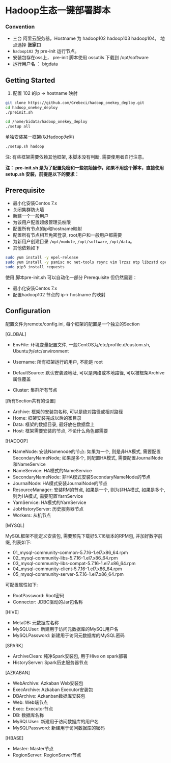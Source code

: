 # Hadoop生态一键部署脚本
### Convention
- 三台 阿里云服务器，Hostname 为 hadoop102 hadoop103 hadoop104， 地点选择 **张家口**
- `hadoop102` 为 pre-init 运行节点。
- 安装包存在oss上， pre-init 脚本使用 ossutils 下载到 /opt/software
- 运行用户名 ： bigdata

## Getting Started

1. 配置 102 的ip -> hostname 映射

```bash
git clone https://github.com/Grebeci/hadoop_onekey_deploy.git
cd hadoop_onekey_deploy
./preinit.sh

cd /home/bidata/hadoop_onekey_deploy
./setup all
```

单独安装某一框架(以Hadoop为例)

```bash
./setup.sh hadoop
```


注: 有些框架需要依赖其他框架, 本脚本没有判断, 需要使用者自行注意。 

**注： pre-init.sh 是为了配置免密和一些初始操作，如果不用这个脚本，直接使用 setup.sh 安装，前提是以下的要求：**

## Prerequisite

- 最小化安装Centos 7.x
- 关闭集群防火墙
- 新建一个一般用户
- 为该用户配置超级管理员权限
- 配置所有节点的ip和hostname映射
- 配置所有节点相互免密登录, root用户和一般用户都需要
- 为新用户创建目录 `/opt/module`, `/opt/software`, `/opt/data`。
- 其他依赖如下

```bash
sudo yum install -y epel-release
sudo yum install -y psmisc nc net-tools rsync vim lrzsz ntp libzstd openssl-static libaio pv pdsh python3-devel
sudo pip3 install requests
```

使用 脚本pre-init.sh 可以自动化一部分 Prerequisite 但仍然需要：
- 最小化安装Centos 7.x
- 配置hadoop102 节点的 ip-> hostname 的映射

## Configuration

配置文件为remote/config.ini, 每个框架的配置是一个独立的Section

[GLOBAL]

- EnvFile: 环境变量配置文件, 一般CentOS为/etc/profile.d/custom.sh, Ubuntu为/etc/environment
- Username: 所有框架运行的用户, 不能是 root

- DefaultSource: 默认安装源地址, 可以是网络或本地路径, 可以被框架Archive属性覆盖

- Cluster: 集群所有节点

[所有Section共有的设置]

- Archive: 框架的安装包名称, 可以是绝对路径或相对路径
- Home: 框架安装完成以后的家目录
- Data: 框架的数据目录, 最好放在数据盘上
- Host: 框架需要安装的节点, 不论什么角色都需要

[HADOOP]

- NameNode: 安装Namenode的节点:
  如果为一个, 则是非HA模式, 需要配置SecondaryNameNode;
  如果是多个, 则配置HA模式, 需要配置JournalNode和NameService
- NameService: HA模式的NameService
- SecondaryNameNode: 非HA模式安装SecondaryNameNode的节点
- JournalNode: HA模式安装JournalNode的节点
- ResourceManager: 安装RM的节点, 如果是一个, 则为非HA模式, 如果是多个, 则为HA模式, 需要配置YarnService
- YarnService: HA模式的YarnService
- JobHistoryServer: 历史服务器节点
- Workers: 从机节点

[MYSQL]

MySQL框架不能定义安装包, 需要预先下载好5.7.16版本的RPM包, 并加好数字前缀, 列表如下:

- 01_mysql-community-common-5.7.16-1.el7.x86_64.rpm
- 02_mysql-community-libs-5.7.16-1.el7.x86_64.rpm
- 03_mysql-community-libs-compat-5.7.16-1.el7.x86_64.rpm
- 04_mysql-community-client-5.7.16-1.el7.x86_64.rpm
- 05_mysql-community-server-5.7.16-1.el7.x86_64.rpm

可配置属性如下:

- RootPassword: Root密码
- Connector: JDBC驱动的Jar包名称

[HIVE]

- MetaDB: 元数据库名称
- MySQLUser: 新建用于访问元数据库的MySQL用户名
- MySQLPassword: 新建用于访问元数据库的MySQL密码

[SPARK]

- ArchiveClean: 纯净Spark安装包, 用于Hive on spark部署
- HistoryServer: Spark历史服务器节点

[AZKABAN]

- WebArchive: Azkaban Web安装包
- ExecArchive: Azkaban Executor安装包
- DBArchive: Azkanban数据库安装包
- Web: Web端节点
- Exec: Executor节点
- DB: 数据库名称
- MySQLUser: 新建用于访问数据库的用户名
- MySQLPassword: 新建用于访问数据库的密码

[HBASE]

- Master: Master节点
- RegionServer: RegionServer节点
